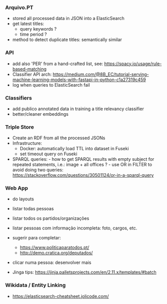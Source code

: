 ### Arquivo.PT
  - stored all processed data in JSON into a ElasticSearch
  - get latest titles:
      - query keywords ?
      - time period ?
  - method to detect duplicate titles: semantically similar


### API
 - add also 'PER' from a hand-crafted list, see: https://spacy.io/usage/rule-based-matching
 - Classifier API arch: https://medium.com/@8B_EC/tutorial-serving-machine-learning-models-with-fastapi-in-python-c1a27319c459
 - log when queries to ElasticSearch fail


### Classifiers
 - add publico annotated data in training a title relevancy classifier 
 - better/cleaner embeddings


### Triple Store
 - Create an RDF from all the processed JSONs
 - Infrastructure:
    - Docker: automatically load TTL into dataset in Fuseki
    - set timeout query on Fuseki
 - SPARQL queries:
        - how to get SPARQL results with empty subject for repeated statements, i.e.: image + all offices ?
        - use OR in FILTER to avoid doing two queries: 
            https://stackoverflow.com/questions/30501124/or-in-a-sparql-query


### Web App
   - do layouts 
   - listar todas pessoas
   - listar todos os partidos/organizações
   - listar pessoas com informação incompleta: foto, cargos, etc.
   - sugerir para completar:
        - https://www.politicaparatodos.pt/
        - http://demo.cratica.org/deputados/            

   - clicar numa pessoa: desenvolver mais
   - Jinga tips: https://jinja.palletsprojects.com/en/2.11.x/templates/#batch


### Wikidata / Entity Linking
 - https://elasticsearch-cheatsheet.jolicode.com/